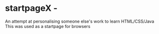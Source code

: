 # startpageX - 
An attempt at personalising someone else's work to learn HTML/CSS/Java
This was used as a startpage for browsers

